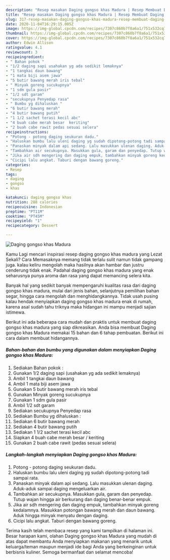 ```yaml
---
description: "Resep masakan Daging gongso khas Madura | Resep Membuat Daging gongso khas Madura Yang Sempurna"
title: "Resep masakan Daging gongso khas Madura | Resep Membuat Daging gongso khas Madura Yang Sempurna"
slug: 317-resep-masakan-daging-gongso-khas-madura-resep-membuat-daging-gongso-khas-madura-yang-sempurna
date: 2020-11-04T16:29:15.005Z
image: https://img-global.cpcdn.com/recipes/7307c860b7f8a6a1/751x532cq70/daging-gongso-khas-madura-foto-resep-utama.jpg
thumbnail: https://img-global.cpcdn.com/recipes/7307c860b7f8a6a1/751x532cq70/daging-gongso-khas-madura-foto-resep-utama.jpg
cover: https://img-global.cpcdn.com/recipes/7307c860b7f8a6a1/751x532cq70/daging-gongso-khas-madura-foto-resep-utama.jpg
author: Edwin Allison
ratingvalue: 4.1
reviewcount: 3
recipeingredient:
- " Bahan pokok "
- "1/2 daging sapi usahakan yg ada sedikit lemaknya"
- "1 tangkai daun bawang"
- "1 mata biji asem jawa"
- "5 butir bawang merah iris tebal"
- " Minyak goreng sucukupnya"
- "1 sdm gula pasir"
- "1/2 sdt garam"
- "secukupnya Penyedap rasa"
- " Bumbu yg dihaluskan "
- "6 butir bawang merah"
- "4 butir bawang putih"
- "1 1/2 sachet terasi kecil abc"
- "4 buah cabe merah besar  keriting"
- "2 buah cabe rawit pedas sesuai selera"
recipeinstructions:
- "Potong - potong daging seukuran dadu."
- "Haluskan bumbu lalu uleni daging yg sudah dipotong-potong tadi sampai rata."
- "Panaskan minyak dalam api sedang. Lalu masukkan ulenan daging. Aduk-aduk sampai daging mengeluarkan air."
- "Tambahkan air secukupnya. Masukkan gula, garam dan penyedap. Tutup wajan hingga air berkurang dan daging benar-benar empuk."
- "Jika air sdh mengering dan daging empuk, tambahkan minyak goreng kedalamnya. Masukkan potongan bawang merah dan daun bawang. Aduk hingga minyak menyatu dengan daging."
- "Cicipi lalu angkat. Taburi dengan bawang goreng."
categories:
- Resep
tags:
- daging
- gongso
- khas

katakunci: daging gongso khas 
nutrition: 288 calories
recipecuisine: Indonesian
preptime: "PT11M"
cooktime: "PT45M"
recipeyield: "1"
recipecategory: Dessert

---
```



![Daging gongso khas Madura](https://img-global.cpcdn.com/recipes/7307c860b7f8a6a1/751x532cq70/daging-gongso-khas-madura-foto-resep-utama.jpg)

Kamu Lagi mencari inspirasi resep daging gongso khas madura yang Lezat Sekali? Cara Memasaknya memang tidak terlalu sulit namun tidak gampang juga. kalau keliru mengolah maka hasilnya akan hambar dan justru cenderung tidak enak. Padahal daging gongso khas madura yang enak seharusnya punya aroma dan rasa yang dapat memancing selera kita.

Banyak hal yang sedikit banyak mempengaruhi kualitas rasa dari daging gongso khas madura, mulai dari jenis bahan, selanjutnya pemilihan bahan segar, hingga cara mengolah dan menghidangkannya. Tidak usah pusing kalau hendak menyiapkan daging gongso khas madura enak di rumah, karena asal sudah tahu triknya maka hidangan ini mampu menjadi sajian istimewa.




Berikut ini ada beberapa cara mudah dan praktis untuk membuat daging gongso khas madura yang siap dikreasikan. Anda bisa membuat Daging gongso khas Madura memakai 15 bahan dan 6 tahap pembuatan. Berikut ini cara dalam membuat hidangannya.

<!--inarticleads1-->

##### Bahan-bahan dan bumbu yang digunakan dalam menyiapkan Daging gongso khas Madura:

1. Sediakan  Bahan pokok :
1. Gunakan 1/2 daging sapi (usahakan yg ada sedikit lemaknya)
1. Ambil 1 tangkai daun bawang
1. Ambil 1 mata biji asem jawa
1. Gunakan 5 butir bawang merah iris tebal
1. Gunakan  Minyak goreng sucukupnya
1. Gunakan 1 sdm gula pasir
1. Ambil 1/2 sdt garam
1. Sediakan secukupnya Penyedap rasa
1. Sediakan  Bumbu yg dihaluskan :
1. Sediakan 6 butir bawang merah
1. Sediakan 4 butir bawang putih
1. Sediakan 1 1/2 sachet terasi kecil abc
1. Siapkan 4 buah cabe merah besar / keriting
1. Gunakan 2 buah cabe rawit (pedas sesuai selera)




<!--inarticleads2-->

##### Langkah-langkah menyiapkan Daging gongso khas Madura:

1. Potong - potong daging seukuran dadu.
1. Haluskan bumbu lalu uleni daging yg sudah dipotong-potong tadi sampai rata.
1. Panaskan minyak dalam api sedang. Lalu masukkan ulenan daging. Aduk-aduk sampai daging mengeluarkan air.
1. Tambahkan air secukupnya. Masukkan gula, garam dan penyedap. Tutup wajan hingga air berkurang dan daging benar-benar empuk.
1. Jika air sdh mengering dan daging empuk, tambahkan minyak goreng kedalamnya. Masukkan potongan bawang merah dan daun bawang. Aduk hingga minyak menyatu dengan daging.
1. Cicipi lalu angkat. Taburi dengan bawang goreng.




Terima kasih telah membaca resep yang kami tampilkan di halaman ini. Besar harapan kami, olahan Daging gongso khas Madura yang mudah di atas dapat membantu Anda menyiapkan makanan yang menarik untuk keluarga/teman maupun menjadi ide bagi Anda yang berkeinginan untuk berbisnis kuliner. Semoga bermanfaat dan selamat mencoba!
